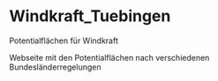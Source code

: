 # Windkraft_Tuebingen
 Potentialflächen für Windkraft

Webseite mit den Potentialflächen nach verschiedenen Bundesländerregelungen